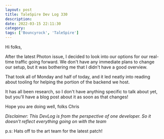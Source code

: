 ```yaml
---
layout: post
title: TaleSpire Dev Log 330
description:
date: 2022-03-15 22:11:30
category:
tags: ['Bouncyrock', 'TaleSpire']
---
```


Hi folks,

After the latest Photon issue, I decided to look into our options for our real-time traffic going forward. We don't have any immediate plans to change our setup, but it was bothering me that I didn't have a good overview.

That took all of Monday and half of today, and it led neatly into reading about tooling for helping the portion of the backend we host.

It has all been research, so I don't have anything specific to talk about yet, but you'll have a blog post about it as soon as that changes!

Hope you are doing well, folks
Chris

*Disclaimer: This DevLog is from the perspective of one developer. So it doesn't reflect everything going on with the team*

p.s: Hats off to the art team for the latest patch!
